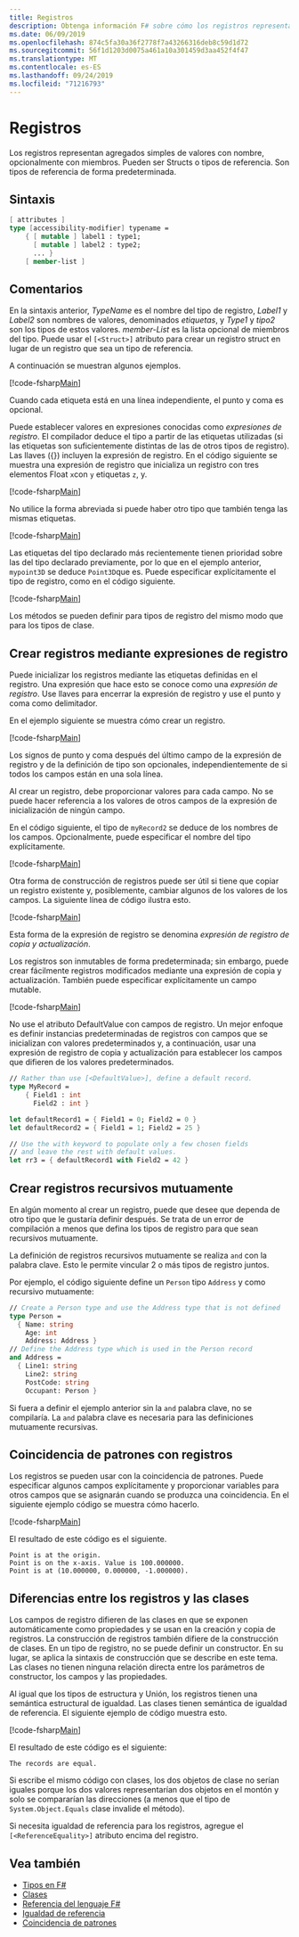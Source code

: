 ```yaml
---
title: Registros
description: Obtenga información F# sobre cómo los registros representan agregados simples de valores con nombre, opcionalmente con miembros.
ms.date: 06/09/2019
ms.openlocfilehash: 874c5fa30a36f2778f7a43266316deb8c59d1d72
ms.sourcegitcommit: 56f1d1203d0075a461a10a301459d3aa452f4f47
ms.translationtype: MT
ms.contentlocale: es-ES
ms.lasthandoff: 09/24/2019
ms.locfileid: "71216793"
---
```

# <a name="records"></a>Registros

Los registros representan agregados simples de valores con nombre, opcionalmente con miembros. Pueden ser Structs o tipos de referencia.  Son tipos de referencia de forma predeterminada.

## <a name="syntax"></a>Sintaxis

```fsharp
[ attributes ]
type [accessibility-modifier] typename =
    { [ mutable ] label1 : type1;
      [ mutable ] label2 : type2;
      ... }
    [ member-list ]
```

## <a name="remarks"></a>Comentarios

En la sintaxis anterior, *TypeName* es el nombre del tipo de registro, *Label1* y *Label2* son nombres de valores, denominados *etiquetas*, y *Type1* y *tipo2* son los tipos de estos valores. *member-List* es la lista opcional de miembros del tipo.  Puede usar el `[<Struct>]` atributo para crear un registro struct en lugar de un registro que sea un tipo de referencia.

A continuación se muestran algunos ejemplos.

[!code-fsharp[Main](~/samples/snippets/fsharp/lang-ref-1/snippet1901.fs)]

Cuando cada etiqueta está en una línea independiente, el punto y coma es opcional.

Puede establecer valores en expresiones conocidas como *expresiones de registro*. El compilador deduce el tipo a partir de las etiquetas utilizadas (si las etiquetas son suficientemente distintas de las de otros tipos de registro). Las llaves ({}) incluyen la expresión de registro. En el código siguiente se muestra una expresión de registro que inicializa un registro con tres elementos Float `x`con `y` etiquetas `z`, y.

[!code-fsharp[Main](~/samples/snippets/fsharp/lang-ref-1/snippet1907.fs)]

No utilice la forma abreviada si puede haber otro tipo que también tenga las mismas etiquetas.

[!code-fsharp[Main](~/samples/snippets/fsharp/lang-ref-1/snippet1903.fs)]

Las etiquetas del tipo declarado más recientemente tienen prioridad sobre las del tipo declarado previamente, por lo que en el ejemplo anterior, `mypoint3D` se deduce `Point3D`que es. Puede especificar explícitamente el tipo de registro, como en el código siguiente.

[!code-fsharp[Main](~/samples/snippets/fsharp/lang-ref-1/snippet1908.fs)]

Los métodos se pueden definir para tipos de registro del mismo modo que para los tipos de clase.

## <a name="creating-records-by-using-record-expressions"></a>Crear registros mediante expresiones de registro

Puede inicializar los registros mediante las etiquetas definidas en el registro. Una expresión que hace esto se conoce como una *expresión de registro*. Use llaves para encerrar la expresión de registro y use el punto y coma como delimitador.

En el ejemplo siguiente se muestra cómo crear un registro.

[!code-fsharp[Main](~/samples/snippets/fsharp/lang-ref-1/snippet1904.fs)]

Los signos de punto y coma después del último campo de la expresión de registro y de la definición de tipo son opcionales, independientemente de si todos los campos están en una sola línea.

Al crear un registro, debe proporcionar valores para cada campo. No se puede hacer referencia a los valores de otros campos de la expresión de inicialización de ningún campo.

En el código siguiente, el tipo de `myRecord2` se deduce de los nombres de los campos. Opcionalmente, puede especificar el nombre del tipo explícitamente.

[!code-fsharp[Main](~/samples/snippets/fsharp/lang-ref-1/snippet1905.fs)]

Otra forma de construcción de registros puede ser útil si tiene que copiar un registro existente y, posiblemente, cambiar algunos de los valores de los campos. La siguiente línea de código ilustra esto.

[!code-fsharp[Main](~/samples/snippets/fsharp/lang-ref-1/snippet1906.fs)]

Esta forma de la expresión de registro se denomina *expresión de registro de copia y actualización*.

Los registros son inmutables de forma predeterminada; sin embargo, puede crear fácilmente registros modificados mediante una expresión de copia y actualización. También puede especificar explícitamente un campo mutable.

[!code-fsharp[Main](~/samples/snippets/fsharp/lang-ref-1/snippet1909.fs)]

No use el atributo DefaultValue con campos de registro. Un mejor enfoque es definir instancias predeterminadas de registros con campos que se inicializan con valores predeterminados y, a continuación, usar una expresión de registro de copia y actualización para establecer los campos que difieren de los valores predeterminados.

```fsharp
// Rather than use [<DefaultValue>], define a default record.
type MyRecord =
    { Field1 : int
      Field2 : int }

let defaultRecord1 = { Field1 = 0; Field2 = 0 }
let defaultRecord2 = { Field1 = 1; Field2 = 25 }

// Use the with keyword to populate only a few chosen fields
// and leave the rest with default values.
let rr3 = { defaultRecord1 with Field2 = 42 }
```

## <a name="creating-mutually-recursive-records"></a>Crear registros recursivos mutuamente

En algún momento al crear un registro, puede que desee que dependa de otro tipo que le gustaría definir después. Se trata de un error de compilación a menos que defina los tipos de registro para que sean recursivos mutuamente.

La definición de registros recursivos mutuamente se realiza `and` con la palabra clave. Esto le permite vincular 2 o más tipos de registro juntos.

Por ejemplo, el código siguiente define un `Person` tipo `Address` y como recursivo mutuamente:

```fsharp
// Create a Person type and use the Address type that is not defined
type Person =
  { Name: string
    Age: int
    Address: Address }
// Define the Address type which is used in the Person record
and Address =
  { Line1: string
    Line2: string
    PostCode: string
    Occupant: Person }
```

Si fuera a definir el ejemplo anterior sin la `and` palabra clave, no se compilaría. La `and` palabra clave es necesaria para las definiciones mutuamente recursivas.

## <a name="pattern-matching-with-records"></a>Coincidencia de patrones con registros

Los registros se pueden usar con la coincidencia de patrones. Puede especificar algunos campos explícitamente y proporcionar variables para otros campos que se asignarán cuando se produzca una coincidencia. En el siguiente ejemplo código se muestra cómo hacerlo.

[!code-fsharp[Main](~/samples/snippets/fsharp/lang-ref-1/snippet1910.fs)]

El resultado de este código es el siguiente.

```console
Point is at the origin.
Point is on the x-axis. Value is 100.000000.
Point is at (10.000000, 0.000000, -1.000000).
```

## <a name="differences-between-records-and-classes"></a>Diferencias entre los registros y las clases

Los campos de registro difieren de las clases en que se exponen automáticamente como propiedades y se usan en la creación y copia de registros. La construcción de registros también difiere de la construcción de clases. En un tipo de registro, no se puede definir un constructor. En su lugar, se aplica la sintaxis de construcción que se describe en este tema. Las clases no tienen ninguna relación directa entre los parámetros de constructor, los campos y las propiedades.

Al igual que los tipos de estructura y Unión, los registros tienen una semántica estructural de igualdad. Las clases tienen semántica de igualdad de referencia. El siguiente ejemplo de código muestra esto.

[!code-fsharp[Main](~/samples/snippets/fsharp/lang-ref-1/snippet1911.fs)]

El resultado de este código es el siguiente:

```console
The records are equal.
```

Si escribe el mismo código con clases, los dos objetos de clase no serían iguales porque los dos valores representarían dos objetos en el montón y solo se compararían las direcciones (a menos que el tipo de `System.Object.Equals` clase invalide el método).

Si necesita igualdad de referencia para los registros, agregue el `[<ReferenceEquality>]` atributo encima del registro.

## <a name="see-also"></a>Vea también

- [Tipos en F#](fsharp-types.md)
- [Clases](classes.md)
- [Referencia del lenguaje F#](index.md)
- [Igualdad de referencia](https://msdn.microsoft.com/visualfsharpdocs/conceptual/core.referenceequalityattribute-class-%5bfsharp%5d)
- [Coincidencia de patrones](pattern-matching.md)
